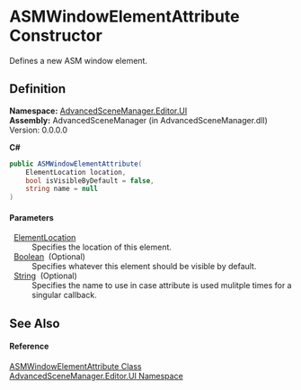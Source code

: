 # ASMWindowElementAttribute Constructor


Defines a new ASM window element.



## Definition
**Namespace:** <a href="N_AdvancedSceneManager_Editor_UI">AdvancedSceneManager.Editor.UI</a>  
**Assembly:** AdvancedSceneManager (in AdvancedSceneManager.dll) Version: 0.0.0.0

**C#**
``` C#
public ASMWindowElementAttribute(
	ElementLocation location,
	bool isVisibleByDefault = false,
	string name = null
)
```



#### Parameters
<dl><dt>  <a href="T_AdvancedSceneManager_Editor_UI_ElementLocation">ElementLocation</a></dt><dd>Specifies the location of this element.</dd><dt>  <a href="https://learn.microsoft.com/dotnet/api/system.boolean" target="_blank" rel="noopener noreferrer">Boolean</a>  (Optional)</dt><dd>Specifies whatever this element should be visible by default.</dd><dt>  <a href="https://learn.microsoft.com/dotnet/api/system.string" target="_blank" rel="noopener noreferrer">String</a>  (Optional)</dt><dd>Specifies the name to use in case attribute is used mulitple times for a singular callback.</dd></dl>

## See Also


#### Reference
<a href="T_AdvancedSceneManager_Editor_UI_ASMWindowElementAttribute">ASMWindowElementAttribute Class</a>  
<a href="N_AdvancedSceneManager_Editor_UI">AdvancedSceneManager.Editor.UI Namespace</a>  
